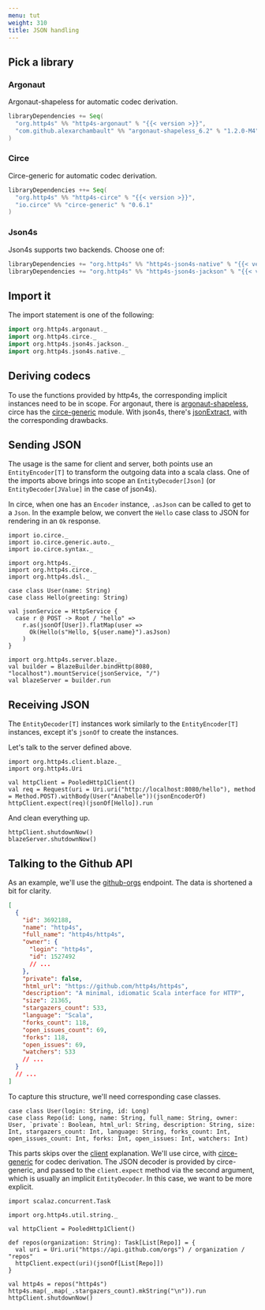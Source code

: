 ```yaml
---
menu: tut
weight: 310
title: JSON handling
---
```


## Pick a library

### Argonaut

Argonaut-shapeless for automatic codec derivation.

```scala
libraryDependencies += Seq(
  "org.http4s" %% "http4s-argonaut" % "{{< version >}}",
  "com.github.alexarchambault" %% "argonaut-shapeless_6.2" % "1.2.0-M4"
)
```

### Circe

Circe-generic for automatic codec derivation.

```scala
libraryDependencies ++= Seq(
  "org.http4s" %% "http4s-circe" % "{{< version >}}",
  "io.circe" %% "circe-generic" % "0.6.1"
)
```

### Json4s

Json4s supports two backends.  Choose one of:

```scala
libraryDependencies += "org.http4s" %% "http4s-json4s-native" % "{{< version >}}"
libraryDependencies += "org.http4s" %% "http4s-json4s-jackson" % "{{< version >}}"
```

## Import it

The import statement is one of the following:

```scala
import org.http4s.argonaut._
import org.http4s.circe._
import org.http4s.json4s.jackson._
import org.http4s.json4s.native._
```

## Deriving codecs

To use the functions provided by http4s, the corresponding implicit instances
need to be in scope. For argonaut, there is [argonaut-shapeless], circe has the
[circe-generic] module. With json4s, there's [jsonExtract], with the
corresponding drawbacks.

## Sending JSON

The usage is the same for client and server, both points use an
`EntityEncoder[T]` to transform the outgoing data into a scala class.
One of the imports above brings into scope an `EntityDecoder[Json]`
(or `EntityDecoder[JValue]` in the case of json4s).

In circe, when one has an `Encoder` instance, `.asJson` can be
called to get to a `Json`.  In the example below, we convert the
`Hello` case class to JSON for rendering in an `Ok` response.

```tut:book
import io.circe._
import io.circe.generic.auto._
import io.circe.syntax._

import org.http4s._
import org.http4s.circe._
import org.http4s.dsl._

case class User(name: String)
case class Hello(greeting: String)

val jsonService = HttpService {
  case r @ POST -> Root / "hello" =>
    r.as(jsonOf[User]).flatMap(user =>
      Ok(Hello(s"Hello, ${user.name}").asJson)
    )
}

import org.http4s.server.blaze._
val builder = BlazeBuilder.bindHttp(8080, "localhost").mountService(jsonService, "/")
val blazeServer = builder.run
```

## Receiving JSON

The `EntityDecoder[T]` instances work similarly to the `EntityEncoder[T]`
instances, except it's `jsonOf` to create the instances.

Let's talk to the server defined above.

```tut:book
import org.http4s.client.blaze._
import org.http4s.Uri

val httpClient = PooledHttp1Client()
val req = Request(uri = Uri.uri("http://localhost:8080/hello"), method = Method.POST).withBody(User("Anabelle"))(jsonEncoderOf)
httpClient.expect(req)(jsonOf[Hello]).run
```

And clean everything up.

```tut:book
httpClient.shutdownNow()
blazeServer.shutdownNow()
```

## Talking to the Github API

As an example, we'll use the [github-orgs] endpoint. The data is shortened a bit
for clarity.

```json
[
  {
    "id": 3692188,
    "name": "http4s",
    "full_name": "http4s/http4s",
    "owner": {
      "login": "http4s",
      "id": 1527492
      // ...
    },
    "private": false,
    "html_url": "https://github.com/http4s/http4s",
    "description": "A minimal, idiomatic Scala interface for HTTP",
    "size": 21365,
    "stargazers_count": 533,
    "language": "Scala",
    "forks_count": 118,
    "open_issues_count": 69,
    "forks": 118,
    "open_issues": 69,
    "watchers": 533
    // ...
  }
  // ...
]
```

To capture this structure, we'll need corresponding case classes.

```tut:book
case class User(login: String, id: Long)
case class Repo(id: Long, name: String, full_name: String, owner: User, `private`: Boolean, html_url: String, description: String, size: Int, stargazers_count: Int, language: String, forks_count: Int, open_issues_count: Int, forks: Int, open_issues: Int, watchers: Int)
```

This parts skips over the [client] explanation. We'll use circe, with
[circe-generic] for codec derivation. The JSON decoder is provided by
circe-generic, and passed to the `client.expect` method via the second
argument, which is usually an implicit `EntityDecoder`.  In this case,
we want to be more explicit.

<!-- For more information about the uri templating, visit [uri]. -->

```tut:book
import scalaz.concurrent.Task

import org.http4s.util.string._

val httpClient = PooledHttp1Client()

def repos(organization: String): Task[List[Repo]] = {
  val uri = Uri.uri("https://api.github.com/orgs") / organization / "repos"
  httpClient.expect(uri)(jsonOf[List[Repo]])
}

val http4s = repos("http4s")
http4s.map(_.map(_.stargazers_count).mkString("\n")).run
httpClient.shutdownNow()
```


[argonaut-shapeless]: https://github.com/alexarchambault/argonaut-shapeless
[circe-generic]: https://github.com/travisbrown/circe#codec-derivation
[jsonExtract]: https://github.com/http4s/http4s/blob/master/json4s/src/main/scala/org/http4s/json4s/Json4sInstances.scala#L29
[client]: ../client
[github-orgs]: https://developer.github.com/v3/repos/#list-organization-repositories
